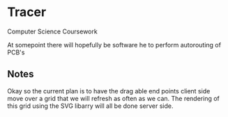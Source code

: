 # Tracer
Computer Science Coursework

At somepoint there will hopefully be software he to perform autorouting of PCB's

## Notes

Okay so the current plan is to have the drag able end points client side move 
over a grid that we will refresh as often as we can. The rendering of this 
grid using the SVG libarry will all be done server side. 